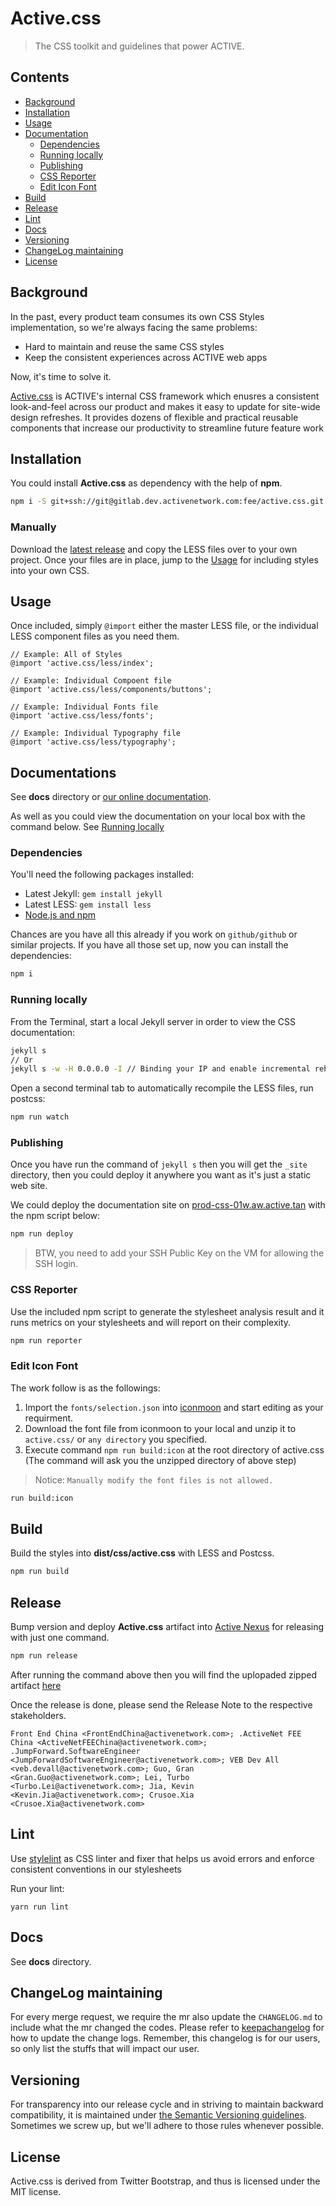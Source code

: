 # Active.css

>The CSS toolkit and guidelines that power ACTIVE.

## Contents

- [Background](#background)
- [Installation](#installation)
- [Usage](#usage)
- [Documentation](#documentation)
  - [Dependencies](#dependencies)
  - [Running locally](#running-locally)
  - [Publishing](#publishing)
  - [CSS Reporter](#css-reporter)
  - [Edit Icon Font](#edit-icon-font)
- [Build](#build)
- [Release](#release)
- [Lint](#lint)
- [Docs](#docs)
- [Versioning](#versioning)
- [ChangeLog maintaining](#changelog-maintaining)
- [License](#license)


## Background

In the past, every product team consumes its own CSS Styles implementation, so we're always facing the same problems:

- Hard to maintain and reuse the same CSS styles
- Keep the consistent experiences across ACTIVE web apps

Now, it's time to solve it.

[Active.css](http://css) is ACTIVE's internal CSS framework which enusres a consistent look-and-feel across our product and makes it easy to update for site-wide design refreshes. It provides dozens of flexible and practical reusable components that increase our productivity to streamline future feature work


## Installation

You could install **Active.css** as dependency with the help of **npm**.

```bash
npm i -S git+ssh://git@gitlab.dev.activenetwork.com:fee/active.css.git
```

### Manually

Download the [latest release](https://gitlab.dev.activenetwork.com/fee/active.css/repository/archive.zip?ref=latest) and copy the LESS files over to your own project. Once your files are in place, jump to the [Usage](#usage) for including styles into your own CSS.

## Usage

Once included, simply `@import` either the master LESS file, or the individual LESS component files as you need them.

```less
// Example: All of Styles
@import 'active.css/less/index';

// Example: Individual Compoent file
@import 'active.css/less/components/buttons';

// Example: Individual Fonts file
@import 'active.css/less/fonts';

// Example: Individual Typography file
@import 'active.css/less/typography';
```

## Documentations

See **docs** directory or [our online documentation](http://css).

As well as you could view the documentation on your local box with the command below. See [Running locally](#running-locally)

### Dependencies

You'll need the following packages installed:

- Latest Jekyll: `gem install jekyll`
- Latest LESS: `gem install less`
- [Node.js and npm](http://nodejs.org/download/)

Chances are you have all this already if you work on `github/github` or similar projects. If you have all those set up, now you can install the dependencies:

```bash
npm i
```

### Running locally

From the Terminal, start a local Jekyll server in order to view the CSS documentation:

```bash
jekyll s
// Or
jekyll s -w -H 0.0.0.0 -I // Binding your IP and enable incremental rebuild
```
Open a second terminal tab to automatically recompile the LESS files, run postcss:

```bash
npm run watch
```

### Publishing

Once you have run the command of `jekyll s` then you will get the `_site` directory, then you could deploy it anywhere you want as it's just a static web site.

We could deploy the documentation site on [prod-css-01w.aw.active.tan](http://prod-css-01w.aw.active.tan/) with the npm script below:

```bash
npm run deploy
```

> BTW, you need to add your SSH Public Key on the VM for allowing the SSH login.

### CSS Reporter

Use the included npm script to generate the stylesheet analysis result and it runs metrics on your stylesheets and will report on their complexity.

```bash
npm run reporter
```

### Edit Icon Font

The work follow is as the followings:
1. Import the `fonts/selection.json` into [iconmoon](https://icomoon.io/app) and start editing as your requirment.
2. Download the font file from iconmoon to your local and unzip it to `active.css/` or `any directory` you specified.
3. Execute command `npm run build:icon` at the root directory of active.css (The command will ask you the unzipped directory of above step)

> Notice: `Manually modify the font files is not allowed.`

```bash
run build:icon
```

## Build

Build the styles into **dist/css/active.css** with LESS and Postcss.

```bash
npm run build
```

## Release

Bump version and deploy **Active.css** artifact into [Active Nexus](http://nexus.dev.activenetwork.com/nexus/content/repositories/libs-releases/com/active/fnd/active.css/) for releasing with just one command.

```bash
npm run release
```

After running the command above then you will find the uplopaded zipped artifact [here](http://nexus.dev.activenetwork.com/nexus/content/repositories/libs-releases/com/active/fnd/active.css/)

Once the release is done, please send the Release Note to the respective stakeholders.

```
Front End China <FrontEndChina@activenetwork.com>; .ActiveNet FEE China <ActiveNetFEEChina@activenetwork.com>; .JumpForward.SoftwareEngineer <JumpForwardSoftwareEngineer@activenetwork.com>; VEB Dev All <veb.devall@activenetwork.com>; Guo, Gran <Gran.Guo@activenetwork.com>; Lei, Turbo <Turbo.Lei@activenetwork.com>; Jia, Kevin <Kevin.Jia@activenetwork.com>; Crusoe.Xia <Crusoe.Xia@activenetwork.com>
```

## Lint

Use [stylelint](https://github.com/stylelint/stylelint) as CSS linter and fixer that helps us avoid errors and enforce consistent conventions in our stylesheets

Run your lint:

```
yarn run lint
```

## Docs

See **docs** directory.

## ChangeLog maintaining

For every merge request, we require the mr also update the `CHANGELOG.md` to include what the mr changed the codes. Please refer to [keepachangelog](https://keepachangelog.com/en/1.0.0/) for how to update the change logs. Remember, this changelog is for our users, so only list the stuffs that will impact our user.

## Versioning

For transparency into our release cycle and in striving to maintain backward compatibility, it is maintained under [the Semantic Versioning guidelines](http://semver.org/). Sometimes we screw up, but we'll adhere to those rules whenever possible.

## License

Active.css is derived from Twitter Bootstrap, and thus is licensed under the MIT license.
